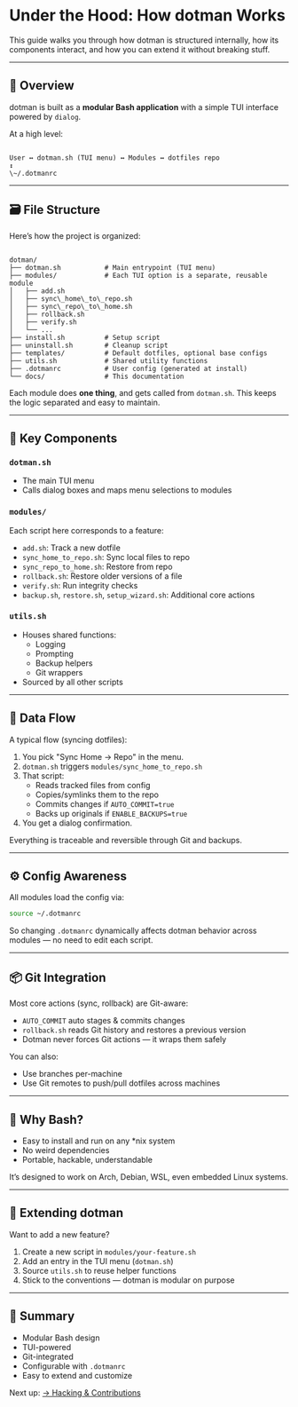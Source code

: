 # Under the Hood: How dotman Works

This guide walks you through how dotman is structured internally, how its components interact, and how you can extend it without breaking stuff.

---

## 🧩 Overview

dotman is built as a **modular Bash application** with a simple TUI interface powered by `dialog`.

At a high level:

```

User ↔ dotman.sh (TUI menu) ↔ Modules ↔ dotfiles repo
↕
\~/.dotmanrc

```

---

## 🗃 File Structure

Here’s how the project is organized:

```

dotman/
├── dotman.sh           # Main entrypoint (TUI menu)
├── modules/            # Each TUI option is a separate, reusable module
│   ├── add.sh
│   ├── sync\_home\_to\_repo.sh
│   ├── sync\_repo\_to\_home.sh
│   ├── rollback.sh
│   ├── verify.sh
│   └── ...
├── install.sh          # Setup script
├── uninstall.sh        # Cleanup script
├── templates/          # Default dotfiles, optional base configs
├── utils.sh            # Shared utility functions
├── .dotmanrc           # User config (generated at install)
└── docs/               # This documentation

````

Each module does **one thing**, and gets called from `dotman.sh`. This keeps the logic separated and easy to maintain.

---

## 📂 Key Components

### `dotman.sh`

- The main TUI menu
- Calls dialog boxes and maps menu selections to modules

### `modules/`

Each script here corresponds to a feature:
- `add.sh`: Track a new dotfile
- `sync_home_to_repo.sh`: Sync local files to repo
- `sync_repo_to_home.sh`: Restore from repo
- `rollback.sh`: Restore older versions of a file
- `verify.sh`: Run integrity checks
- `backup.sh`, `restore.sh`, `setup_wizard.sh`: Additional core actions

### `utils.sh`

- Houses shared functions:
  - Logging
  - Prompting
  - Backup helpers
  - Git wrappers
- Sourced by all other scripts

---

## 🔄 Data Flow

A typical flow (syncing dotfiles):

1. You pick "Sync Home → Repo" in the menu.
2. `dotman.sh` triggers `modules/sync_home_to_repo.sh`
3. That script:
   - Reads tracked files from config
   - Copies/symlinks them to the repo
   - Commits changes if `AUTO_COMMIT=true`
   - Backs up originals if `ENABLE_BACKUPS=true`
4. You get a dialog confirmation.

Everything is traceable and reversible through Git and backups.

---

## ⚙️ Config Awareness

All modules load the config via:

```bash
source ~/.dotmanrc
````

So changing `.dotmanrc` dynamically affects dotman behavior across modules — no need to edit each script.

---

## 📦 Git Integration

Most core actions (sync, rollback) are Git-aware:

* `AUTO_COMMIT` auto stages & commits changes
* `rollback.sh` reads Git history and restores a previous version
* Dotman never forces Git actions — it wraps them safely

You can also:

* Use branches per-machine
* Use Git remotes to push/pull dotfiles across machines

---

## 🧠 Why Bash?

* Easy to install and run on any \*nix system
* No weird dependencies
* Portable, hackable, understandable

It’s designed to work on Arch, Debian, WSL, even embedded Linux systems.

---

## 🔧 Extending dotman

Want to add a new feature?

1. Create a new script in `modules/your-feature.sh`
2. Add an entry in the TUI menu (`dotman.sh`)
3. Source `utils.sh` to reuse helper functions
4. Stick to the conventions — dotman is modular on purpose

---

## 🧼 Summary

* Modular Bash design
* TUI-powered
* Git-integrated
* Configurable with `.dotmanrc`
* Easy to extend and customize

Next up: [→ Hacking & Contributions](./HACKING.md)




